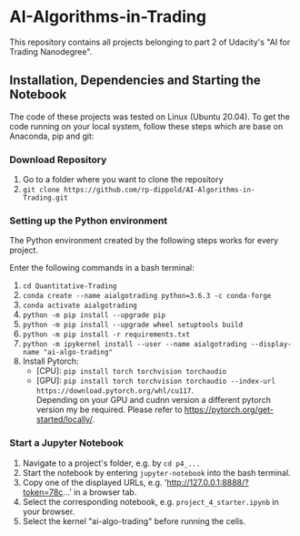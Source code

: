 # AI-Algorithms-in-Trading
This repository contains all projects belonging to part 2 of Udacity's "AI for Trading Nanodegree".

## Installation, Dependencies and Starting the Notebook
The code of these projects was tested on Linux (Ubuntu 20.04). To get the code running on your local system, follow these steps which are base on Anaconda, pip and git:

### Download Repository
1. Go to a folder where you want to clone the repository
2. `git clone https://github.com/rp-dippold/AI-Algorithms-in-Trading.git`

### Setting up the Python environment
The Python environment created by the following steps works for every project.

Enter the following commands in a bash terminal:
1. `cd Quantitative-Trading`
2. `conda create --name aialgotrading python=3.6.3 -c conda-forge`
3. `conda activate aialgotrading`
4. `python -m pip install --upgrade pip` 
5. `python -m pip install --upgrade wheel setuptools build`
6. `python -m pip install -r requirements.txt`
7. `python -m ipykernel install --user --name aialgotrading --display-name "ai-algo-trading"`
8. Install Pytorch:
    * [CPU]: `pip install torch torchvision torchaudio`
    * [GPU]: `pip install torch torchvision torchaudio --index-url https://download.pytorch.org/whl/cu117`.\
    Depending on your GPU and cudnn version a different pytorch version my be required. Please refer to 
    https://pytorch.org/get-started/locally/.

### Start a Jupyter Notebook
1. Navigate to a project's folder, e.g. by `cd p4_...`
2. Start the notebook by entering `jupyter-notebook` into the bash terminal.
3. Copy one of the displayed URLs, e.g. 'http://127.0.0.1:8888/?token=78c...' in a browser tab.
4. Select the corresponding notebook, e.g. `project_4_starter.ipynb` in your browser.
5. Select the kernel "ai-algo-trading" before running the cells.
